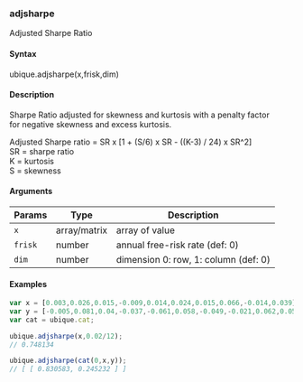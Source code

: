 ### adjsharpe

Adjusted Sharpe Ratio


#### Syntax

ubique.adjsharpe(x,frisk,dim)


#### Description

Sharpe Ratio adjusted for skewness and kurtosis with a penalty factor  
for negative skewness and excess kurtosis.  
  
Adjusted Sharpe ratio = SR x [1 + (S/6) x SR - ((K-3) / 24) x SR^2]  
SR = sharpe ratio  
K = kurtosis  
S = skewness  



#### Arguments

|Params|Type|Description
|---------|----|-----------
|`x` | array/matrix | array of value
|`frisk` | number | annual free-risk rate (def: 0)
|`dim` | number | dimension 0: row, 1: column (def: 0)


#### Examples

```js
var x = [0.003,0.026,0.015,-0.009,0.014,0.024,0.015,0.066,-0.014,0.039];
var y = [-0.005,0.081,0.04,-0.037,-0.061,0.058,-0.049,-0.021,0.062,0.058];
var cat = ubique.cat;

ubique.adjsharpe(x,0.02/12);
// 0.748134

ubique.adjsharpe(cat(0,x,y));
// [ [ 0.830583, 0.245232 ] ]
```

